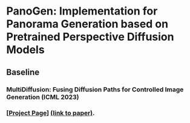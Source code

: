 # PanoGen: Implementation for Panorama Generation based on Pretrained Perspective Diffusion Models
<!-- ## [<a href="https://multidiffusion.github.io/" target="_blank">Project Page</a>] -->

<!-- [![arXiv](https://img.shields.io/badge/arXiv-MultiDiffusion-b31b1b.svg)](https://arxiv.org/abs/2302.08113)
![Pytorch](https://img.shields.io/badge/PyTorch->=1.10.0-Red?logo=pytorch)
[![Hugging Face Spaces](https://img.shields.io/badge/%F0%9F%A4%97%20Hugging%20Face-Spaces-blue)](https://huggingface.co/spaces/weizmannscience/MultiDiffusion)
[![Replicate](https://replicate.com/cjwbw/multidiffusion/badge)](https://replicate.com/cjwbw/multidiffusion) -->


## Baseline
### MultiDiffusion: Fusing Diffusion Paths for Controlled Image Generation (ICML 2023)
### [<a href="https://multidiffusion.github.io/" target="_blank">Project Page</a>] <a href="https://arxiv.org/abs/2302.08113" target="_blank">(link to paper)</a>.



